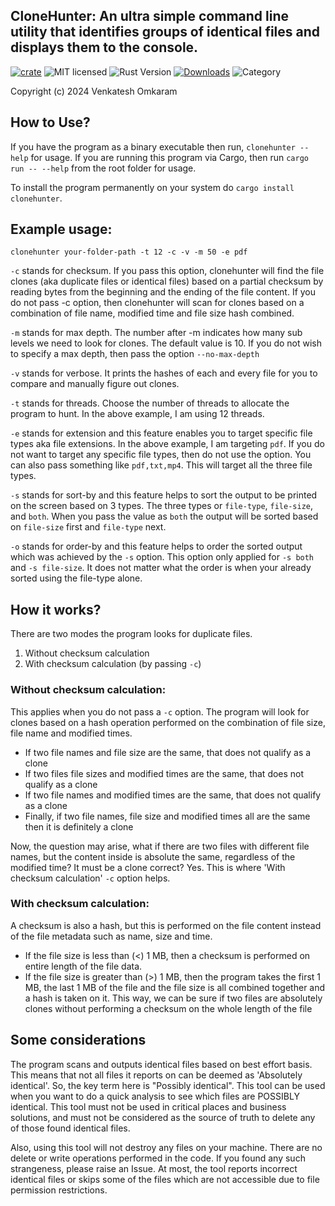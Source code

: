 ## CloneHunter: An ultra simple command line utility that identifies groups of identical files and displays them to the console.

[![crate][crate-image]][crate-link]
![MIT licensed][license-image]
![Rust Version][rustc-image]
[![Downloads][downloads-image]][crate-link]
![Category][category-image]

Copyright (c) 2024 Venkatesh Omkaram


## How to Use?
If you have the program as a binary executable then run, `clonehunter --help` for usage. 
If you are running this program via Cargo, then run `cargo run -- --help` from the root folder for usage.

To install the program permanently on your system do `cargo install clonehunter`.

## Example usage:
 ```
clonehunter your-folder-path -t 12 -c -v -m 50 -e pdf
 ```
`-c` stands for checksum. If you pass this option, clonehunter will find the file clones (aka duplicate files or identical files) based on a partial checksum by reading bytes from the beginning and the ending of the file content.
If you do not pass -c option, then clonehunter will scan for clones based on a combination of file name, modified time and file size hash combined.

`-m` stands for max depth. The number after -m indicates how many sub levels we need to look for clones. The default value is 10. If you do not wish to specify a max depth, then pass the option `--no-max-depth`

`-v` stands for verbose. It prints the hashes of each and every file for you to compare and manually figure out clones.

`-t` stands for threads. Choose the number of threads to allocate the program to hunt. In the above example, I am using 12 threads.

`-e` stands for extension and this feature enables you to target specific file types aka file extensions. In the above example, I am targeting `pdf`. If you do not want to target any specific file types, then do not use the option. You can also pass something like `pdf,txt,mp4`. This will target all the three file types.

`-s` stands for sort-by and this feature helps to sort the output to be printed on the screen based on 3 types. 
The three types or `file-type`, `file-size`, and `both`. When you pass the value as `both` the output will be sorted based on `file-size` first and `file-type` next.

`-o` stands for order-by and this feature helps to order the sorted output which was achieved by the `-s` option. This option only applied for `-s both` and `-s file-size`. It does not matter what the order is when your already sorted using the file-type alone.

## How it works?
There are two modes the program looks for duplicate files.
1. Without checksum calculation
2. With checksum calculation (by passing `-c`)

### Without checksum calculation: 
This applies when you do not pass a `-c` option. The program will look for clones based on a hash operation performed on the combination of file size, file name and modified times.
- If two file names and file size are the same, that does not qualify as a clone
- If two files file sizes and modified times are the same, that does not qualify as a clone
- If two file names and modified times are the same, that does not qualify as a clone
- Finally, if two file names, file size and modified times all are the same then it is definitely a clone

Now, the question may arise, what if there are two files with different file names, but the content inside is absolute the same, regardless of the modified time? It must be a clone correct? Yes. This is where 'With checksum calculation' `-c` option helps.

### With checksum calculation:
A checksum is also a hash, but this is performed on the file content instead of the file metadata such as name, size and time.

- If the file size is less than (<) 1 MB, then a checksum is performed on entire length of the file data.
- If the file size is greater than (>) 1 MB, then the program takes the first 1 MB, the last 1 MB of the file and the file size is all combined together and a hash is taken on it. This way, we can be sure if two files are absolutely clones without performing a checksum on the whole length of the file



## Some considerations
The program scans and outputs identical files based on best effort basis. This means that not all files it reports on can be deemed as 'Absolutely identical'. So, the key term here is "Possibly identical". This tool can be used when you want to do a quick analysis to see which files are POSSIBLY identical. This tool must not be used in critical places and business solutions, and must not be considered as the source of truth to delete any of those found identical files.

Also, using this tool will not destroy any files on your machine. There are no delete or write operations performed in the code. If you found any such strangeness, please raise an Issue. At most, the tool reports incorrect identical files or skips some of the files which are not accessible due to file permission restrictions.

[//]: # (badges)

[crate-image]: https://img.shields.io/crates/v/clonehunter.svg
[crate-link]: https://crates.io/crates/clonehunter
[license-image]: https://img.shields.io/badge/License-MIT_or_Apache_2.0-yellow.svg
[rustc-image]: https://img.shields.io/badge/rustc-1.75+-blue.svg
[downloads-image]: https://img.shields.io/crates/d/clonehunter.svg
[category-image]: https://img.shields.io/badge/category-Duplicate_Files_Finder-darkred.svg
